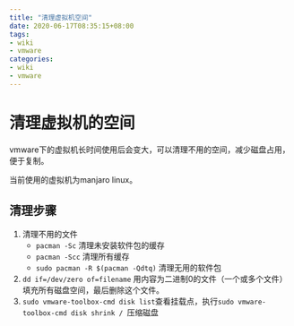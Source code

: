 ```yaml
---
title: "清理虚拟机空间"
date: 2020-06-17T08:35:15+08:00
tags: 
- wiki
- vmware
categories:
- wiki
- vmware
---
```


# 清理虚拟机的空间

vmware下的虚拟机长时间使用后会变大，可以清理不用的空间，减少磁盘占用，便于复制。

当前使用的虚拟机为manjaro linux。

## 清理步骤

1. 清理不用的文件
   * `pacman -Sc` 清理未安装软件包的缓存
   * `pacman -Scc` 清理所有缓存
   * `sudo pacman -R $(pacman -Qdtq)` 清理无用的软件包
2. `dd if=/dev/zero of=filename` 用内容为二进制0的文件（一个或多个文件）填充所有磁盘空间，最后删除这个文件。
3. `sudo vmware-toolbox-cmd disk list`查看挂载点，执行`sudo vmware-toolbox-cmd disk shrink / `压缩磁盘